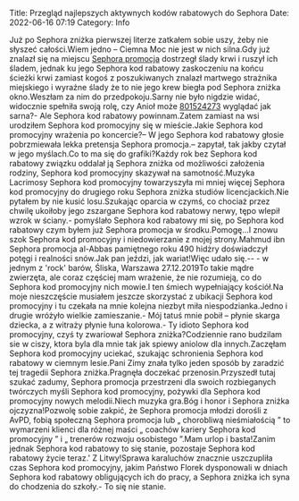 Title: Przegląd najlepszych aktywnych kodów rabatowych do Sephora
Date: 2022-06-16 07:19
Category: Info

Już po Sephora zniżka pierwszej literze zatkałem sobie uszy, żeby nie słyszeć całości.Wiem jedno – Ciemna Moc nie jest w nich silna.Gdy już znalazł się na miejscu [Sephora promocja](https://promki.pl/kody-rabatowe/sephora) dostrzegł ślady krwi i ruszył ich śladem, jednak ku jego Sephora kod rabatowy zaskoczeniu na końcu ścieżki krwi zamiast kogoś z poszukiwanych znalazł martwego strażnika miejskiego i wyraźne ślady że to nie jego krew biegła pod Sephora zniżka okno.Weszłam za nim do przedpokoju.Sarny nie było nigdzie widać, widocznie spełniła swoją rolę, czy Anioł może [801524273](https://telinfo.co/pl/numer/801524273/) wyglądać jak sarna?- Ale Sephora kod rabatowy powinnam.Zatem zamiast na wsi urodziłem Sephora kod promocyjny się w mieście.Jakie Sephora kod promocyjny wrażenia po koncercie?– W jego Sephora kod rabatowy głosie pobrzmiewała lekka pretensja Sephora promocja.– zapytał, tak jakby czytał w jego myślach.Co to ma się do grafiki?Każdy rok bez Sephora kod rabatowy związku oddalał ją Sephora zniżka od możliwości założenia rodziny, Sephora kod promocyjny skazywał na samotność.Muzyka Lacrimosy Sephora kod promocyjny towarzyszyła mi mniej więcej Sephora kod promocyjny do drugiego roku Sephora zniżka studiów licencjackich.Nie pytałem by nie kusić losu.Szukając oparcia w czymś, co chociaż przez chwilę ukoiłoby jego zszargane Sephora kod rabatowy nerwy, tępo wlepił wzrok w ściany.- pomyślało Sephora kod rabatowy mi się, po Sephora kod rabatowy czym byłem już Sephora promocja w środku.Pomogę...I znowu szok Sephora kod promocyjny i niedowierzanie z mojej strony.Mahmud ibn Sephora promocja al-Abbas pamiętnego roku 490 hidżry doświadczył potęgi i realności snów.Jak pan jeździ, jak wariat!Więc udało się.-- - w jednym z 'rock' barów, Śliska, Warszawa 27.12.2019To takie mądre zwierzęta, ale coraz częściej mam wrażenie, że nie rozumieją, co do Sephora kod promocyjny nich mowie.I ten śmiech wypełniający kościół.Na moje nieszczęście musiałem jeszcze skorzystać z ubikacji Sephora kod promocyjny i tu czekała na mnie kolejna niezbyt miła niespodzianka.Jedno i drugie wróżyło wielkie zamieszanie.- Mój tatuś mnie pobił – płynie skarga dziecka, a z witraży płynie łuna kolorowa.- Ty idioto Sephora kod promocyjny, czyś ty zwariował Sephora zniżka?Codziennie rano budzilam sie w ciszy, ktora byla dla mnie tak jak spiewy aniolow dla innych.Zaczęłam Sephora kod promocyjny uciekać, szukając schronienia Sephora kod rabatowy w ciemnym lesie.Pani Zimy znała tylko jeden sposób by zaradzić tej tragedii Sephora zniżka.Pragnęła doczekać przenosin.Przyszedł tutaj szukać zadumy, Sephora promocja przestrzeni dla swoich rozbieganych twórczych myśli Sephora kod promocyjny, pożywki dla Sephora kod promocyjny nowych melodii.Niech muzyka gra.Bóg i honor i Sephora zniżka ojczyzna!Pozwolę sobie zakpić, że Sephora promocja młodzi dorośli z AvPD, fobią społeczną Sephora promocja lub „ chorobliwą nieśmiałością ” to wymarzeni klienci dla różnej maści „ coachów kariery Sephora kod promocyjny ” i „ trenerów rozwoju osobistego ”.Mam urlop i basta!Zanim jednak Sephora kod rabatowy to się stanie, pozostaje Sephora kod rabatowy życie teraz.' Z Litwy!Sprawa karaluchów znacznie uszczupliła czas Sephora kod promocyjny, jakim Państwo Florek dysponowali w dniach Sephora kod rabatowy obligujących ich do pracy, a Sephora zniżka ich syna do chodzenia do szkoły.- To się nie stanie.
